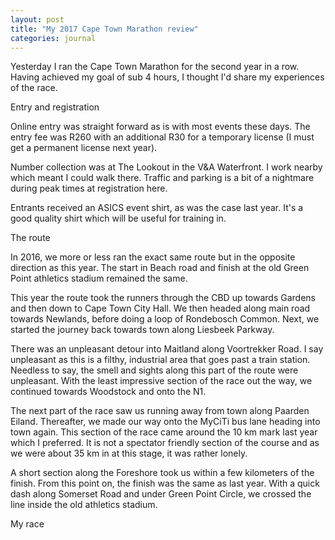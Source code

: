 ```yaml
---
layout: post
title: "My 2017 Cape Town Marathon review"
categories: journal
---
```


Yesterday I ran the Cape Town Marathon for the second year in a row. Having achieved my goal of sub 4 hours, I thought I'd share my experiences of the race.

Entry and registration

Online entry was straight forward as is with most events these days. The entry fee was R260 with an additional R30 for a temporary license (I must get a permanent license next year).

Number collection was at The Lookout in the V&A Waterfront. I work nearby which meant I could walk there. Traffic and parking is a bit of a nightmare during peak times at registration here.

Entrants received an ASICS event shirt, as was the case last year. It's a good quality shirt which will be useful for training in.

The route

In 2016, we more or less ran the exact same route but in the opposite direction as this year. The start in Beach road and finish at the old Green Point athletics stadium remained the same.

This year the route took the runners through the CBD up towards Gardens and then down to Cape Town City Hall. We then headed along main road towards Newlands, before doing a loop of Rondebosch Common. Next, we started the journey back towards town along Liesbeek Parkway.

There was an unpleasant detour into Maitland along Voortrekker Road. I say unpleasant as this is a filthy, industrial area that goes past a train station. Needless to say, the smell and sights along this part of the route were unpleasant. With the least impressive section of the race out the way, we continued towards Woodstock and onto the N1.

The next part of the race saw us running away from town along Paarden Eiland. Thereafter, we made our way onto the MyCiTi bus lane heading into town again.  This section of the race came around the 10 km mark last year which I preferred. It is not a spectator friendly section of the course and as we were about 35 km in at this stage, it was rather lonely.

A short section along the Foreshore took us within a few kilometers of the finish. From this point on, the finish was the same as last year. With a quick dash along Somerset Road and under Green Point Circle, we crossed the line inside the old athletics stadium.

My race

